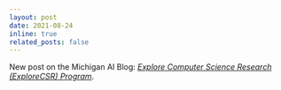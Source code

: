 ```yaml
---
layout: post
date: 2021-08-24
inline: true
related_posts: false
---
```


New post on the Michigan AI Blog: *[Explore Computer Science Research (ExploreCSR) Program](https://ai.engin.umich.edu/2021/08/24/explore-computer-science-research-explorecsr-program/)*.